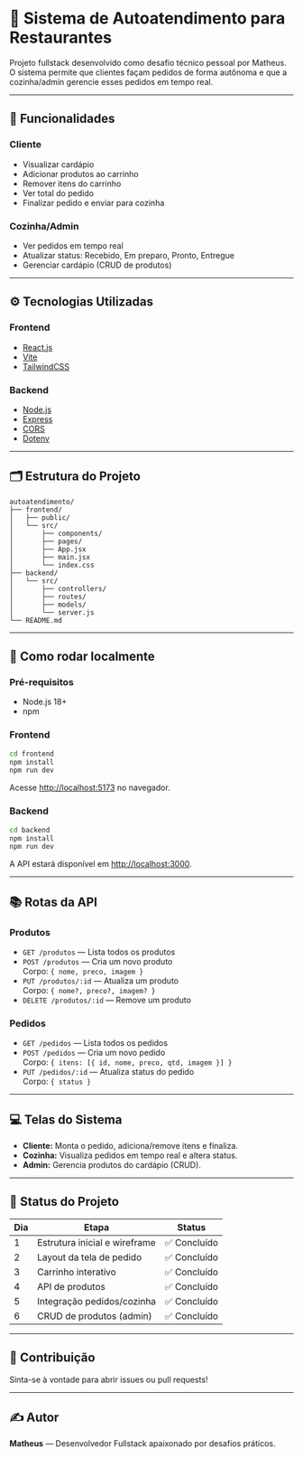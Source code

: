 # 🍔 Sistema de Autoatendimento para Restaurantes

Projeto fullstack desenvolvido como desafio técnico pessoal por Matheus.  
O sistema permite que clientes façam pedidos de forma autônoma e que a cozinha/admin gerencie esses pedidos em tempo real.

---

## 🎯 Funcionalidades

### Cliente
- Visualizar cardápio
- Adicionar produtos ao carrinho
- Remover itens do carrinho
- Ver total do pedido
- Finalizar pedido e enviar para cozinha

### Cozinha/Admin
- Ver pedidos em tempo real
- Atualizar status: Recebido, Em preparo, Pronto, Entregue
- Gerenciar cardápio (CRUD de produtos)

---

## ⚙️ Tecnologias Utilizadas

### Frontend
- [React.js](https://react.dev/)
- [Vite](https://vitejs.dev/)
- [TailwindCSS](https://tailwindcss.com/)

### Backend
- [Node.js](https://nodejs.org/)
- [Express](https://expressjs.com/)
- [CORS](https://www.npmjs.com/package/cors)
- [Dotenv](https://www.npmjs.com/package/dotenv)

---

## 🗂️ Estrutura do Projeto

```
autoatendimento/
├── frontend/
│   ├── public/
│   └── src/
│       ├── components/
│       ├── pages/
│       ├── App.jsx
│       ├── main.jsx
│       └── index.css
├── backend/
│   └── src/
│       ├── controllers/
│       ├── routes/
│       ├── models/
│       └── server.js
└── README.md
```

---

## 🚀 Como rodar localmente

### Pré-requisitos

- Node.js 18+
- npm

### Frontend

```bash
cd frontend
npm install
npm run dev
```
Acesse [http://localhost:5173](http://localhost:5173) no navegador.

### Backend

```bash
cd backend
npm install
npm run dev
```
A API estará disponível em [http://localhost:3000](http://localhost:3000).

---

## 📚 Rotas da API

### Produtos

- `GET /produtos` — Lista todos os produtos
- `POST /produtos` — Cria um novo produto  
  Corpo: `{ nome, preco, imagem }`
- `PUT /produtos/:id` — Atualiza um produto  
  Corpo: `{ nome?, preco?, imagem? }`
- `DELETE /produtos/:id` — Remove um produto

### Pedidos

- `GET /pedidos` — Lista todos os pedidos
- `POST /pedidos` — Cria um novo pedido  
  Corpo: `{ itens: [{ id, nome, preco, qtd, imagem }] }`
- `PUT /pedidos/:id` — Atualiza status do pedido  
  Corpo: `{ status }`

---

## 💻 Telas do Sistema

- **Cliente:** Monta o pedido, adiciona/remove itens e finaliza.
- **Cozinha:** Visualiza pedidos em tempo real e altera status.
- **Admin:** Gerencia produtos do cardápio (CRUD).

---

## 🧪 Status do Projeto

| Dia | Etapa                          | Status       |
|-----|--------------------------------|--------------|
| 1   | Estrutura inicial e wireframe  | ✅ Concluído |
| 2   | Layout da tela de pedido       | ✅ Concluído |
| 3   | Carrinho interativo            | ✅ Concluído |
| 4   | API de produtos                | ✅ Concluído |
| 5   | Integração pedidos/cozinha     | ✅ Concluído |
| 6   | CRUD de produtos (admin)       | ✅ Concluído |

---

## 🤝 Contribuição

Sinta-se à vontade para abrir issues ou pull requests!

---

## ✍️ Autor

**Matheus** — Desenvolvedor Fullstack apaixonado por desafios práticos.
